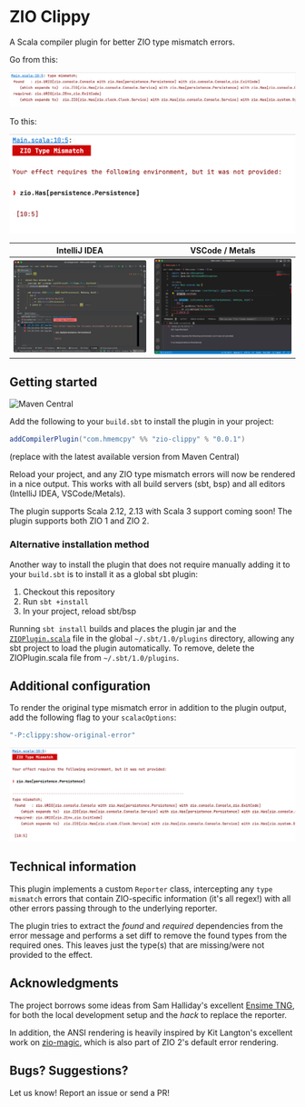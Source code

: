 # ZIO Clippy

A Scala compiler plugin for better ZIO type mismatch errors.

Go from this:

![](.github/img/before.png)

To this:

![](.github/img/after.png)

IntelliJ IDEA   |  VSCode / Metals
:--------------:|:---------------:
![](.github/img/main.png) | ![](.github/img/vscode.png)

## Getting started

![Maven Central](https://img.shields.io/maven-central/v/com.hmemcpy/zio-clippy_2.12.svg?style=flat-square)

Add the following to your `build.sbt` to install the plugin in your project:

```scala
addCompilerPlugin("com.hmemcpy" %% "zio-clippy" % "0.0.1")
```

(replace with the latest available version from Maven Central)

Reload your project, and any ZIO type mismatch errors will now be rendered in a nice output. This works with all build servers (sbt, bsp) and all editors (IntelliJ IDEA, VSCode/Metals).

The plugin supports Scala 2.12, 2.13 with Scala 3 support coming soon! The plugin supports both ZIO 1 and ZIO 2.

### Alternative installation method

Another way to install the plugin that does not require manually adding it to your `build.sbt` is to install it as a global sbt plugin:

1. Checkout this repository
2. Run `sbt +install`
3. In your project, reload sbt/bsp

Running `sbt install` builds and places the plugin jar and the [`ZIOPlugin.scala`](https://github.com/hmemcpy/zio-clippy/blob/master/project/ZIOPlugin.scala) file in the global `~/.sbt/1.0/plugins` directory, allowing any sbt project to load the plugin automatically. To remove, delete the ZIOPlugin.scala file from `~/.sbt/1.0/plugins`.

## Additional configuration

To render the original type mismatch error in addition to the plugin output, add the following flag to your `scalacOptions`:

```scala
"-P:clippy:show-original-error"
```

![](.github/img/full-error.png)


## Technical information

This plugin implements a custom `Reporter` class, intercepting any `type mismatch` errors that contain ZIO-specific information (it's all regex!) with all other errors passing through to the underlying reporter.

The plugin tries to extract the *found* and *required* dependencies from the error message and performs a set diff to remove the found types from the required ones. This leaves just the type(s) that are missing/were not provided to the effect.

## Acknowledgments

The project borrows some ideas from Sam Halliday's excellent [Ensime TNG](https://ensime.github.io/), for both the local development setup and the _hack_ to replace the reporter.

In addition, the ANSI rendering is heavily inspired by Kit Langton's excellent work on [zio-magic](https://github.com/kitlangton/zio-magic), which is also part of ZIO 2's default error rendering.

## Bugs? Suggestions?

Let us know! Report an issue or send a PR!
